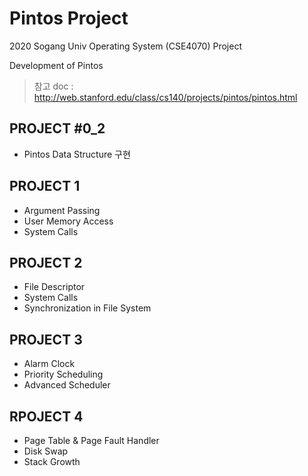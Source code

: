 # Pintos Project
2020 Sogang Univ Operating System (CSE4070) Project

Development of Pintos  
> 참고 doc : http://web.stanford.edu/class/cs140/projects/pintos/pintos.html

PROJECT #0_2
------------
- Pintos Data Structure 구현

PROJECT 1
-----------
- Argument Passing
- User Memory Access
- System Calls

PROJECT 2
----------
- File Descriptor
- System Calls
- Synchronization in File System

PROJECT 3
----------
- Alarm Clock
- Priority Scheduling
- Advanced Scheduler

RPOJECT 4
----------
- Page Table & Page Fault Handler
- Disk Swap
- Stack Growth    
